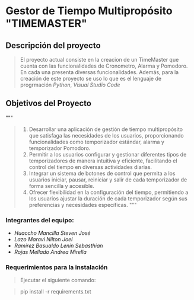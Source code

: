 # Gestor de Tiempo Multipropósito "TIMEMASTER"

## Descripción del proyecto
> El proyecto actual consiste en la creacion de un TimeMaster que cuenta con las funcionalidades de Cronometro, Alarma y Pomodoro. En cada una presenta diversas funcionalidades. Además, para la creación de este proyecto se uso lo que es el lenguaje de progrmación _Python_, _Visual Studio Code_


## Objetivos del Proyecto
"""
> 1. Desarrollar una aplicación de gestión de tiempo multipropósito que satisfaga las necesidades de los usuarios, proporcionando funcionalidades como temporizador estándar, alarma y temporizador Pomodoro.
> 2. Permitir a los usuarios configurar y gestionar diferentes tipos de temporizadores de manera intuitiva y eficiente, facilitando el control del tiempo en diversas actividades diarias.
> 3. Integrar un sistema de botones de control que permita a los usuarios iniciar, pausar, reiniciar y salir de cada temporizador de forma sencilla y accesible.
> 4. Ofrecer flexibilidad en la configuración del tiempo, permitiendo a los usuarios ajustar la duración de cada temporizador según sus preferencias y necesidades específicas.
"""

### Integrantes del equipo:

- _Huaccho Mancilla Steven José_
- _Lazo Maravi Nilton Joel_
- _Ramirez Basualdo Lenin Sebasthian_
- _Rojas Mellado Andrea Mirella_


### Requerimientos para la instalación
> Ejecutar el siguiente comando:

> pip install -r requirements.txt

